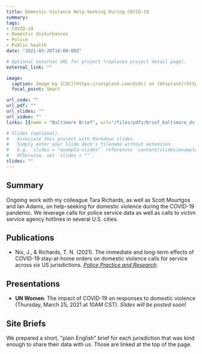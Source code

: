 ```yaml
---
title: Domestic Violence Help-Seeking During COVID-19
summary: 
tags:
- COVID-19
- Domestic disturbances
- Police
- Public health
date: "2021-03-20T18:00:00Z"

# Optional external URL for project (replaces project detail page).
external_link: ""

image:
  caption: Image by [CDC](https://unsplash.com/@cdc) on [Unsplash](https://unsplash.com/photos/w9KEokhajKw)
  focal_point: Smart

url_code: ""
url_pdf: ""
url_slides: ""
url_video: ""
links: [{name = "Baltimore Brief", url="/files/pdfs/brief_baltimore_dv.pdf"}, {name = "Cincinnati Brief", url="/files/pdfs/brief_cinci_dv.pdf"}, {name = "Hartford Brief", url="/files/pdfs/brief_hartford_dv.pdf"}, {name = "Orlando Brief", url="/files/pdfs/brief_orlando_dv.pdf"}, {name = "Sacramento Brief", url="/files/pdfs/brief_sacramento_dv.pdf"}, {name = "Salt Lake City Brief", url="/files/pdfs/brief_SLC_dv.pdf"}, {name = "St. Petersburg Brief", url="/files/pdfs/brief_stpete_dv.pdf"}]

# Slides (optional).
#   Associate this project with Markdown slides.
#   Simply enter your slide deck's filename without extension.
#   E.g. `slides = "example-slides"` references `content/slides/example-slides.md`.
#   Otherwise, set `slides = ""`.
slides: ""
---
```


## Summary

Ongoing work with my colleague Tara Richards, as well as Scott Mourtgos and Ian Adams, on help-seeking for domestic violence during the COVID-19 pandemic. We leverage calls for police service data as well as calls to victim service agency hotlines in several U.S. cities.

## Publications

* Nix, J., & Richards, T. N. (2021). The immediate and long-term effects of COVID-19 stay-at-home orders on domestic violence calls for service across six US jurisdictions. [*Police Practice and Research*](https://doi.org/10.1080/15614263.2021.1883018).

## Presentations

* **UN Women**: The impact of COVID-19 on responses to domestic violence (Thursday, March 25, 2021 at 10AM CST). *Slides will be posted soon!*

## Site Briefs

We prepared a short, "plain English" brief for each jurisdiction that was kind enough to share their data with us. Those are linked at the top of the page. 
